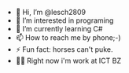 - 👋 Hi, I’m @lesch2809
- 👀 I’m interested in programing
- 🌱 I’m currently learning C#
- 📫 How to reach me by phone;-)
- ⚡ Fun fact: horses can't puke.
- 🧑‍💻 Right now i'm work at ICT BZ
<!---
lesch2809/lesch2809 is a ✨ special ✨ repository because its `README.md` (this file) appears on your GitHub profile.
You can click the Preview link to take a look at your changes.
--->
